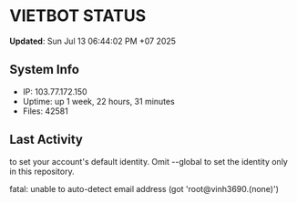 # VIETBOT STATUS
**Updated**: Sun Jul 13 06:44:02 PM +07 2025

## System Info
- IP: 103.77.172.150
- Uptime: up 1 week, 22 hours, 31 minutes
- Files: 42581

## Last Activity

to set your account's default identity.
Omit --global to set the identity only in this repository.

fatal: unable to auto-detect email address (got 'root@vinh3690.(none)')
